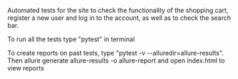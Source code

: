 Automated tests for the site to check the functionality of the shopping cart, register a new user and log in to the
account, as well as to check the search bar.

To run all the tests type "pytest" in terminal

To create reports on past tests, type "pytest -v --alluredir=allure-results". Then allure generate allure-results -o
allure-report and open index.html to view reports

